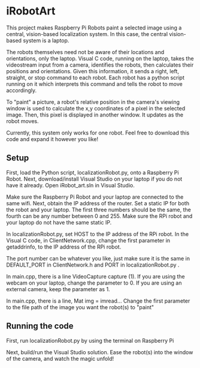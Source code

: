 # iRobotArt

This project makes Raspberry Pi Robots paint a selected image using a central, vision-based localization system. In this case, the central vision-based
system is a laptop.

The robots themselves need not be aware of their locations and orientations, only the laptop. Visual C code, running on the laptop, takes the videostream input from 
a camera, identifies the robots, then calculates their positions and orientations. Given this information, it sends a right, left, straight, or stop 
command to each robot. Each robot has a python script running on it which interprets this command and tells the robot to move accordingly. 

To "paint" a picture, a robot's relative position in the camera's viewing window is used to calculate the x,y coordinates of a 
pixel in the selected image. Then, this pixel is displayed in another window. It updates as the robot moves. 

Currently, this system only works for one robot.
Feel free to download this code and expand it however you like! 

## Setup

First, load the Python script, localizationRobot.py, onto a Raspberry Pi Robot. 
Next, download/install Visual Studio on your laptop if you do not have it already. Open iRobot_art.sln in Visual Studio.

Make sure the Raspberry Pi Robot and your laptop are connected to the same wifi. Next, obtain the IP address of the router. Set a static IP for both
the robot and your laptop. The first three numbers should be the same, the fourth can be any number between 0 and 255. Make sure the RPi robot and your
laptop do not have the same static IP. 

In localizationRobot.py, set HOST to the IP address of the RPi robot. 
In the Visual C code, in ClientNetwork.cpp, change the first parameter in getaddrinfo, to the IP address of the RPi robot. 

The port number can be whatever you like, just make sure it is the same in DEFAULT_PORT in ClientNetwork.h and PORT in localizationRobot.py . 

In main.cpp, there is a line VideoCapture capture (1). If you are using the webcam on your laptop, change the parameter to 0. If you are using an 
external camera, keep the parameter as 1. 

In main.cpp, there is a line, Mat img = imread... Change the first parameter to the file path of the image you want the robot(s) to "paint"

## Running the code

First, run localizationRobot.py by using the terminal on Raspberry Pi

Next, build/run the Visual Studio solution. Ease the robot(s) into the window of the camera, and watch the magic unfold! 




